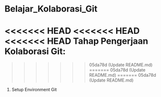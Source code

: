 # Belajar_Kolaborasi_Git
<<<<<<< HEAD
<<<<<<< HEAD
<<<<<<< HEAD
Tahap Pengerjaan Kolaborasi Git:
=======
>>>>>>> 05da78d (Update README.md)
=======
>>>>>>> 05da78d (Update README.md)
=======
>>>>>>> 05da78d (Update README.md)
1. Setup Environment Git
